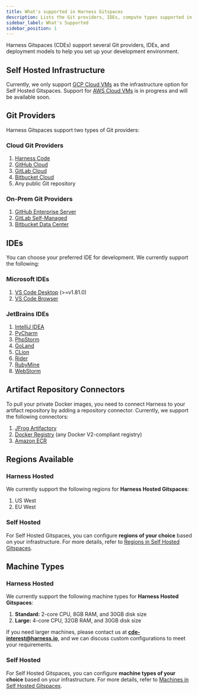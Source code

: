 ```yaml
---
title: What's supported in Harness Gitspaces
description: Lists the Git providers, IDEs, compute types supported in Harness Gitspaces.
sidebar_label: What's Supported
sidebar_position: 1
---
```


Harness Gitspaces (CDEs) support several Git providers, IDEs, and deployment models to help you set up your development environment.

## Self Hosted Infrastructure

Currently, we only support [GCP Cloud VMs](https://cloud.google.com/products/compute?hl=en) as the infrastructure option for Self Hosted Gitspaces. Support for [AWS Cloud VMs](https://aws.amazon.com/products/compute/?nc2=h_prod_cp_hub) is in progress and will be available soon.

## Git Providers

Harness Gitspaces support two types of Git providers:

### Cloud Git Providers

1. [Harness Code](https://developer.harness.io/docs/code-repository/get-started/overview/)
2. [GitHub Cloud](https://docs.github.com/en/get-started/start-your-journey/about-github-and-git)
3. [GitLab Cloud](https://about.gitlab.com/)
4. [Bitbucket Cloud](https://support.atlassian.com/bitbucket-cloud/docs/get-started-with-bitbucket-cloud/)
5. Any public Git repository

### On-Prem Git Providers

1. [GitHub Enterprise Server](https://docs.github.com/en/enterprise-server@3.14/admin/overview/about-github-enterprise-server)
2. [GitLab Self-Managed](https://docs.gitlab.com/subscriptions/self_managed/)
3. [Bitbucket Data Center](https://www.atlassian.com/enterprise/data-center/bitbucket)

## IDEs

You can choose your preferred IDE for development. We currently support the following:

### Microsoft IDEs

1. [VS Code Desktop](https://code.visualstudio.com/) (>=v1.81.0)
2. [VS Code Browser](https://code.visualstudio.com/docs/editor/vscode-web)

### JetBrains IDEs

1. [IntelliJ IDEA](https://www.jetbrains.com/idea/)
2. [PyCharm](https://www.jetbrains.com/pycharm/)
3. [PhpStorm](https://www.jetbrains.com/phpstorm/)
4. [GoLand](https://www.jetbrains.com/go/)
5. [CLion](https://www.jetbrains.com/clion/)
6. [Rider](https://www.jetbrains.com/rider/)
7. [RubyMine](https://www.jetbrains.com/ruby/)
8. [WebStorm](https://www.jetbrains.com/webstorm/)

## Artifact Repository Connectors

To pull your private Docker images, you need to connect Harness to your artifact repository by adding a repository connector. Currently, we support the following connectors:

1. [JFrog Artifactory](https://developer.harness.io/docs/platform/connectors/cloud-providers/ref-cloud-providers/artifactory-connector-settings-reference)
2. [Docker Registry](https://developer.harness.io/docs/platform/connectors/cloud-providers/ref-cloud-providers/docker-registry-connector-settings-reference) (any Docker V2-compliant registry)
3. [Amazon ECR](https://developer.harness.io/docs/platform/connectors/cloud-providers/add-aws-connector)

## Regions Available

### Harness Hosted

We currently support the following regions for **Harness Hosted Gitspaces**:

1. US West
2. EU West

### Self Hosted

For Self Hosted Gitspaces, you can configure **regions of your choice** based on your infrastructure. For more details, refer to [Regions in Self Hosted Gitspaces](/docs/cloud-development-environments/self-hosted-gitspaces/steps/gitspace-infra-ui.md#configure-regions).

## Machine Types

### Harness Hosted

We currently support the following machine types for **Harness Hosted Gitspaces**:

1. **Standard:** 2-core CPU, 8GB RAM, and 30GB disk size
2. **Large:** 4-core CPU, 32GB RAM, and 30GB disk size

If you need larger machines, please contact us at **[cde-interest@harness.io](mailto:cde-interest@harness.io)**, and we can discuss custom configurations to meet your requirements.

### Self Hosted

For Self Hosted Gitspaces, you can configure **machine types of your choice** based on your infrastructure. For more details, refer to [Machines in Self Hosted Gitspaces](/docs/cloud-development-environments/self-hosted-gitspaces/steps/manage-self-hosted.md#add-machines-in-gitspace-infrastructure).
